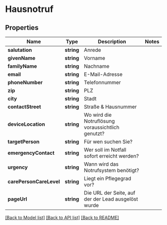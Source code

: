 # Hausnotruf

## Properties
Name | Type | Description | Notes
------------ | ------------- | ------------- | -------------
**salutation** | **string** | Anrede | 
**givenName** | **string** | Vorname | 
**familyName** | **string** | Nachname | 
**email** | **string** | E-Mail-Adresse | 
**phoneNumber** | **string** | Telefonnummer | 
**zip** | **string** | PLZ | 
**city** | **string** | Stadt | 
**contactStreet** | **string** | Straße &amp; Hausnummer | 
**deviceLocation** | **string** | Wo wird die Notruflösung voraussichtlich genutzt? | 
**targetPerson** | **string** | Für wen suchen Sie? | 
**emergencyContact** | **string** | Wer soll im Notfall sofort erreicht werden? | 
**urgency** | **string** | Wann wird das Notrufsystem benötigt? | 
**carePersonCareLevel** | **string** | Liegt ein Pflegegrad vor? | 
**pageUrl** | **string** | Die URL der Seite, auf der der Lead ausgelöst wurde | 

[[Back to Model list]](../README.md#documentation-for-models) [[Back to API list]](../README.md#documentation-for-api-endpoints) [[Back to README]](../README.md)


